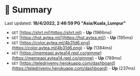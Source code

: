 # 📖 Summary
Last updated: **18/4/2022, 2:46:59 PG "Asia/Kuala_Lumpur"**

- `GET` [https://shrt.ml](https://shrt.ml) - **Up** (1966ms)
- `GET` [https://hst.aytea.ml/](https://hst.aytea.ml/) - **Up** (195ms)
- `GET` [https://color.aytea.ml/4b31d6.png](https://color.aytea.ml/4b31d6.png) - **Up** (1384ms)
- `GET` [https://memeapi.aytea14.repl.co/gimme](https://memeapi.aytea14.repl.co/gimme) - **Up** (789ms)
- `GET` [https://teledrivemy.herokuapp.com/dashboard](https://teledrivemy.herokuapp.com/dashboard) - **Up** (237ms)
